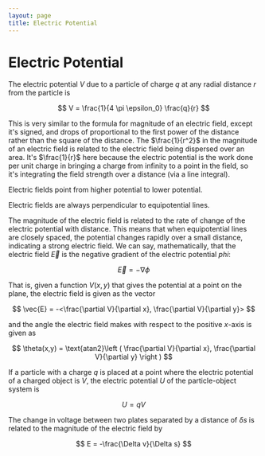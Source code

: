 ```yaml
---
layout: page
title: Electric Potential
---
```


# Electric Potential

The electric potential $V$ due to a particle of charge $q$ at any radial distance $r$ from the particle is


$$ V = \frac{1}{4 \pi \epsilon_0} \frac{q}{r} $$

This is very similar to the formula for magnitude of an electric field, except it's signed, and drops of proportional to the first power of the distance rather than the square of the distance. The $\frac{1}{r^2}$ in the magnitude of an electric field is related to the electric field being dispersed over an area. It's $\frac{1}{r}$ here because the electric potential is the work done per unit charge in bringing a charge from infinity to a point in the field, so it's integrating the field strength over a distance (via a line integral).

Electric fields point from higher potential to lower potential.

Electric fields are always perpendicular to equipotential lines.

The magnitude of the electric field is related to the rate of change of the electric potential with distance. This means that when equipotential lines are closely spaced, the potential changes rapidly over a small distance, indicating a strong electric field. We can say, mathematically, that the electric field $\vec{E}$ is the negative gradient of the electric potential $phi$:


$$ \vec{E} = -\nabla \phi $$

That is, given a function $V(x,y)$ that gives the potential at a point on the plane, the electric field is given as the vector

$$ \vec{E} = -<\frac{\partial V}{\partial x}, \frac{\partial V}{\partial y}> $$

and the angle the electric field makes with respect to the positive $x$-axis is given as

$$ \theta(x,y) = \text{atan2}\left ( \frac{\partial V}{\partial x}, \frac{\partial V}{\partial y} \right ) $$



If a particle with a charge $q$ is placed at a point where the electric potential of a charged object is $V$, the electric potential $U$ of the particle-object system is

$$ U = qV $$

The change in voltage between two plates separated by a distance of $\delta s$ is related to the magnitude of the electric field by

$$ E = -\frac{\Delta v}{\Delta s} $$
